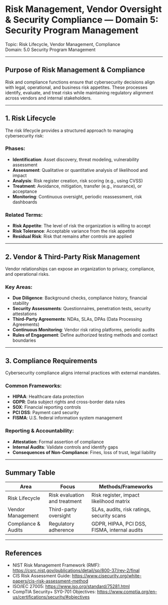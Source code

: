 # Risk Management, Vendor Oversight & Security Compliance — Domain 5: Security Program Management

Topic: Risk Lifecycle, Vendor Management, Compliance  
Domain: 5.0 Security Program Management

---

## Purpose of Risk Management & Compliance

Risk and compliance functions ensure that cybersecurity decisions align with legal, operational, and business risk appetites. These processes identify, evaluate, and treat risks while maintaining regulatory alignment across vendors and internal stakeholders.

---

## 1. Risk Lifecycle

The risk lifecycle provides a structured approach to managing cybersecurity risk:

### Phases:
- **Identification**: Asset discovery, threat modeling, vulnerability assessment  
- **Assessment**: Qualitative or quantitative analysis of likelihood and impact  
- **Analysis**: Risk register creation, risk scoring (e.g., using CVSS)  
- **Treatment**: Avoidance, mitigation, transfer (e.g., insurance), or acceptance  
- **Monitoring**: Continuous oversight, periodic reassessment, risk dashboards  

### Related Terms:
- **Risk Appetite**: The level of risk the organization is willing to accept  
- **Risk Tolerance**: Acceptable variance from the risk appetite  
- **Residual Risk**: Risk that remains after controls are applied  

---

## 2. Vendor & Third-Party Risk Management

Vendor relationships can expose an organization to privacy, compliance, and operational risks.

### Key Areas:
- **Due Diligence**: Background checks, compliance history, financial stability  
- **Security Assessments**: Questionnaires, penetration tests, security attestations  
- **Third-Party Agreements**: NDAs, SLAs, DPAs (Data Processing Agreements)  
- **Continuous Monitoring**: Vendor risk rating platforms, periodic audits  
- **Rules of Engagement**: Define authorized testing methods and contact boundaries  

---

## 3. Compliance Requirements

Cybersecurity compliance aligns internal practices with external mandates.

### Common Frameworks:
- **HIPAA**: Healthcare data protection  
- **GDPR**: Data subject rights and cross-border data rules  
- **SOX**: Financial reporting controls  
- **PCI DSS**: Payment card security  
- **FISMA**: U.S. federal information system management  

### Reporting & Accountability:
- **Attestation**: Formal assertion of compliance  
- **Internal Audits**: Validate controls and identify gaps  
- **Consequences of Non-Compliance**: Fines, loss of trust, legal liability  

---

## Summary Table

| Area                 | Focus                         | Methods/Frameworks                            |
|----------------------|-------------------------------|-----------------------------------------------|
| Risk Lifecycle       | Risk evaluation and treatment | Risk register, impact likelihood matrix       |
| Vendor Management    | Third-party oversight         | SLAs, audits, risk ratings, security scans    |
| Compliance & Audits  | Regulatory adherence          | GDPR, HIPAA, PCI DSS, FISMA, internal audits  |

---

## References

- NIST Risk Management Framework (RMF): https://csrc.nist.gov/publications/detail/sp/800-37/rev-2/final  
- CIS Risk Assessment Guide: https://www.cisecurity.org/white-papers/cis-risk-assessment-method  
- ISO/IEC 27005: https://www.iso.org/standard/75281.html  
- CompTIA Security+ SY0-701 Objectives: https://www.comptia.org/en-us/certifications/security/#objectives  
